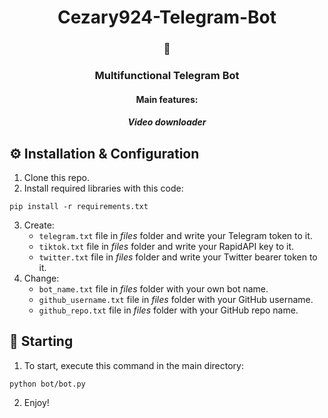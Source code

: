 <h1 align=center>Cezary924-Telegram-Bot</h1>
<h3 align=center>🤖</h3>
<h3 align=center>Multifunctional Telegram Bot</h3>
<h4 align=center>Main features:</h4>
<h5 align=center>Video downloader</h5>

## ⚙️ Installation & Configuration</h3>
1. Clone this repo.
2. Install required libraries with this code:
```
pip install -r requirements.txt
```
3. Create:
   - ```telegram.txt``` file in *files* folder and write your Telegram token to it.
   - ```tiktok.txt``` file in *files* folder and write your RapidAPI key to it.
   - ```twitter.txt``` file in *files* folder and write your Twitter bearer token to it.
4. Change:
   - ```bot_name.txt``` file in *files* folder with your own bot name.
   - ```github_username.txt``` file in *files* folder with your GitHub username.
   - ```github_repo.txt``` file in *files* folder with your GitHub repo name.

## 🚀 Starting</h3>
1. To start, execute this command in the main directory:
```
python bot/bot.py
```
2. Enjoy!
